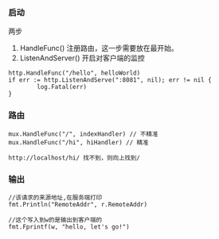 ### 启动
两步
1. HandleFunc() 注册路由，这一步需要放在最开始。
2. ListenAndServer() 开启对客户端的监控

```	
http.HandleFunc("/hello", helloWorld)
if err := http.ListenAndServe(":8081", nil); err != nil {
		log.Fatal(err)
}
```

### 路由
```	
mux.HandleFunc("/", indexHandler) // 不精准
mux.HandleFunc("/hi", hiHandler) // 精准

http://localhost/hi/ 找不到，则向上找到/
```
###  输出

```
//该请求的来源地址,在服务端打印
fmt.Println("RemoteAddr", r.RemoteAddr)

//这个写入到w的是输出到客户端的
fmt.Fprintf(w, "hello, let's go!") 
```







